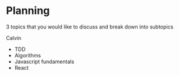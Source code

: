 # Planning

3 topics that you would like to discuss and break down into subtopics

Calvin

* TDD 
* Algorithms
* Javascript fundamentals
* React
